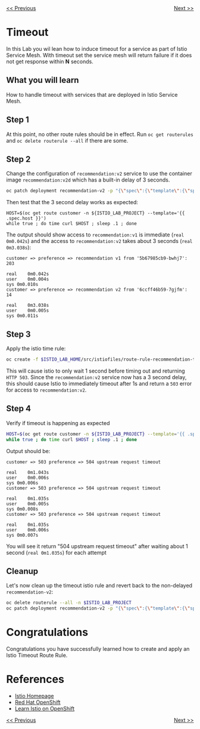 <div>
 <div style="float: left"><a href="./04-rate-limiting.md"><span>&lt;&lt;&nbsp;Previous</span></a></div>
<div style="float: right"><a href="./06-whitelisting.md"><span>Next&nbsp;&gt;&gt;</span></a></div>
<div>
<br/>

# Timeout

In this Lab you wil lean how to induce timeout for a service as part of Istio Service Mesh.
With timeout set the service mesh will return failure if it does not get response within **N** seconds.


## What you will learn

How to handle timeout with services that are deployed in Istio Service Mesh.

## Step 1

At this point, no other route rules should be in effect. Run `oc get routerules` and `oc delete routerule --all` if there are some.

## Step 2

Change the configuration of `recommendation:v2` service to use the container image `recommendation:v2d` which has a built-in delay of 3 seconds.

```sh
oc patch deployment recommendation-v2 -p "{\"spec\":{\"template\":{\"spec\":{\"containers\":[{\"name\":\"recommendation\",\"image\":\"${ISTIO_LAB_PROJECT}/recommendation:v2d\"}]}}}}"
```

Then test that the 3 second delay works as expected:

```
HOST=$(oc get route customer -n ${ISTIO_LAB_PROJECT} --template='{{ .spec.host }}')
while true ; do time curl $HOST ; sleep .1 ; done
```
The output should show access to `recommendation:v1` is immediate (`real 0m0.042s`) and the
access to `recommendation:v2` takes about 3 seconds (`real 0m3.038s`):

```console
customer => preference => recommendation v1 from '5b67985cb9-bwhj7': 203

real	0m0.042s
user	0m0.004s
sys	0m0.010s
customer => preference => recommendation v2 from '6ccff46b59-7gjfm': 14

real	0m3.038s
user	0m0.005s
sys	0m0.011s
```

## Step 3

Apply the istio time rule:

```sh
oc create -f $ISTIO_LAB_HOME/src/istiofiles/route-rule-recommendation-timeout.yml -n $ISTIO_LAB_PROJECT
```

This will cause istio to only wait 1 second before timing out and returning `HTTP 503`. Since the `recommendation:v2` service
now has a 3 second delay, this should cause Istio to immediately timeout after 1s and return a `503` error for access to
`recommendation:v2`.

## Step 4

Verify if timeout is happening as expected

```bash
HOST=$(oc get route customer -n ${ISTIO_LAB_PROJECT} --template='{{ .spec.host }}')
while true ; do time curl $HOST ; sleep .1 ; done
```

Output should be:

```console
customer => 503 preference => 504 upstream request timeout

real	0m1.043s
user	0m0.006s
sys	0m0.006s
customer => 503 preference => 504 upstream request timeout

real	0m1.035s
user	0m0.005s
sys	0m0.008s
customer => 503 preference => 504 upstream request timeout

real	0m1.035s
user	0m0.006s
sys	0m0.007s
```

You will see it return "504 upstream request timeout" after waiting about 1 second (`real 0m1.035s`) for each attempt

## Cleanup 

Let's now clean up the timeout istio rule and revert back to the non-delayed `recommendation-v2`:

```sh
oc delete routerule --all -n $ISTIO_LAB_PROJECT
oc patch deployment recommendation-v2 -p "{\"spec\":{\"template\":{\"spec\":{\"containers\":[{\"name\":\"recommendation\",\"image\":\"${ISTIO_LAB_PROJECT}/recommendation:v2\"}]}}}}"
```

# Congratulations

Congratulations you have successfully learned how to create and apply an Istio Timeout Route Rule.

# References

* [Istio Homepage](https://istio.io)
* [Red Hat OpenShift](https://openshift.com)
* [Learn Istio on OpenShift](https://learn.openshift.com/servicemesh)

<div>
 <div style="float: left"><a href="./04-rate-limiting.md"><span>&lt;&lt;&nbsp;Previous</span></a></div>
<div style="float: right"><a href="./06-whitelisting.md"><span>Next&nbsp;&gt;&gt;</span></a></div>
<div>